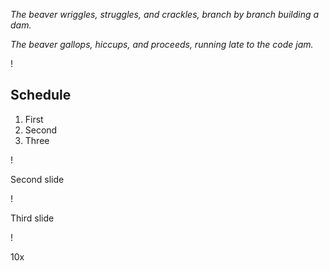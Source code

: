 _The beaver wriggles, struggles, and crackles,
branch by branch building a dam._

_The beaver gallops, hiccups, and proceeds,
running late to the code jam._

!

## Schedule
1. First
2. Second
3. Three

!

Second slide

!

Third slide

!

10x
